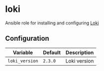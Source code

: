 # loki
Ansible role for installing and configuring [Loki](https://grafana.com/oss/loki/)

## Configuration
| Variable | Default | Description |
| -------- | ------- | ----------- |
| `loki_version` | `2.3.0` | Loki version |
